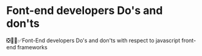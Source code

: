 # Font-end developers Do's and don'ts
❎👨‍💻✅Font-End developers Do's and don'ts with respect to javascript front-end frameworks
